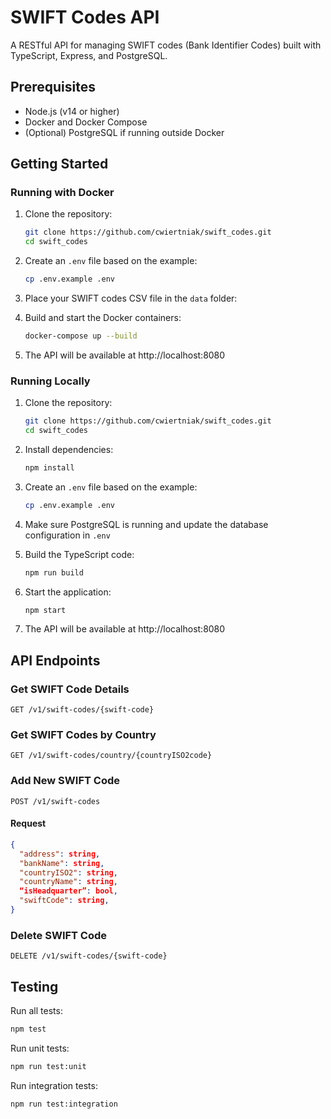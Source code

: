 # SWIFT Codes API

A RESTful API for managing SWIFT codes (Bank Identifier Codes) built with TypeScript, Express, and PostgreSQL.

## Prerequisites

- Node.js (v14 or higher)
- Docker and Docker Compose
- (Optional) PostgreSQL if running outside Docker

## Getting Started

### Running with Docker

1. Clone the repository:
   ```bash
   git clone https://github.com/cwiertniak/swift_codes.git
   cd swift_codes
   ```

2. Create an `.env` file based on the example:
   ```bash
   cp .env.example .env
   ```

3. Place your SWIFT codes CSV file in the `data` folder:

4. Build and start the Docker containers:
   ```bash
   docker-compose up --build
   ```

5. The API will be available at http://localhost:8080

### Running Locally

1. Clone the repository:
   ```bash
   git clone https://github.com/cwiertniak/swift_codes.git
   cd swift_codes
   ```

2. Install dependencies:
   ```bash
   npm install
   ```

3. Create an `.env` file based on the example:
   ```bash
   cp .env.example .env
   ```

4. Make sure PostgreSQL is running and update the database configuration in `.env`

5. Build the TypeScript code:
   ```bash
   npm run build
   ```

6. Start the application:
   ```bash
   npm start
   ```

7. The API will be available at http://localhost:8080

## API Endpoints

### Get SWIFT Code Details

```
GET /v1/swift-codes/{swift-code}
```

### Get SWIFT Codes by Country

```
GET /v1/swift-codes/country/{countryISO2code}
```

### Add New SWIFT Code

```
POST /v1/swift-codes
```

#### Request

```json
{
  "address": string,
  "bankName": string,
  "countryISO2": string,
  "countryName": string,
  “isHeadquarter”: bool,
  "swiftCode": string,
}
```

### Delete SWIFT Code

```
DELETE /v1/swift-codes/{swift-code}
```

## Testing

Run all tests:

```bash
npm test
```

Run unit tests:

```bash
npm run test:unit
```

Run integration tests:

```bash
npm run test:integration
```
